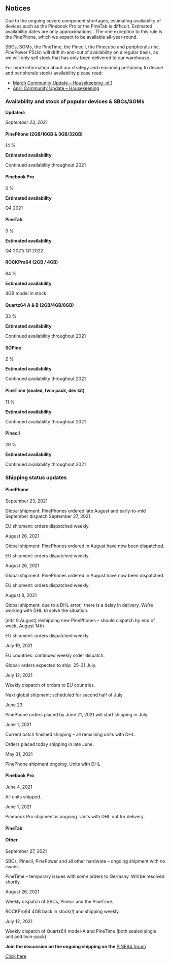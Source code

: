 ## Notices

Due to the ongoing severe component shortages, estimating availability of devices such as the Pinebook Pro or the PineTab is difficult. Estimated availability dates are
only approximations
. The one exception to this rule is the PinePhone, which we expect to be available all-year-round.

SBCs, SOMs, the PineTime, the Pinecil, the Pinecube and peripherals (inc. PinePower PSUs) will drift in-and-out of availability on a regular basis, as we will only sell stock that has only been delivered to our warehouse.

For more information about our strategy and reasoning pertaining to device and peripherals stock/ availability please read:

- [March Community Update – Housekeeping&nbsp; pt.1](https://www.pine64.org/2021/03/15/march-update/)
- [April Community Update – Housekeeping](https://www.pine64.org/2021/04/15/april-update-new-developments/)

### Availability and stock of popular devices &amp; SBCs/SOMs

**Updated:**

*September 23, 2021*

#### PinePhone (2GB/16GB &amp; 3GB/32GB)
14 %

**Estimated availability**

Continued availability throughout 2021

#### Pinebook Pro
0 %

**Estimated availability**

Q4 2021

#### PineTab
0 %

**Estimated availability**

Q4 2021/ Q1 2022

#### ROCKPro64 (2GB / 4GB)
64 %

**Estimated availability**

4GB model
in stock

#### Quartz64 A &amp; B (2GB/4GB/8GB)
33 %

**Estimated availability**

Continued availability throughout 2021

#### SOPine
2 %

**Estimated availability**

Continued availability throughout 2021

#### PineTime (sealed, twin pack, dev kit)
11 %

**Estimated availability**

Continued availability throughout 2021

#### Pinecil
29 %

**Estimated availability**

Continued availability throughout 2021

### **Shipping status updates**

#### PinePhone
September 23, 2021

Global shipment: PinePhones ordered late August and early-to-mid September dispatch September 27, 2021.

EU shipment: orders dispatched weekly.

August 26, 2021

Global shipment: PinePhones ordered in August have now been dispatched.

EU shipment: orders dispatched weekly.

August 26, 2021

Global shipment: PinePhones ordered in August have now been dispatched.

EU shipment: orders dispatched weekly.

August 8, 2021

Global shipment: due to a DHL error,&nbsp; there is a delay in delivery. We’re working with DHL to solve the situation.

[edit 9 August] reshipping new PinePhones – should dispatch by end of week, August 14th

EU shipment: orders dispatched weekly.

July 19, 2021

EU countries: continued weekly order dispatch.

Global: orders expected to ship&nbsp; 25-31 July.

July 12, 2021

Weekly dispatch of orders to EU countries.

Next global shipment: scheduled for second half of July.

June 23

PinePhone orders placed by June 21, 2021 will start shipping in July.

June 1, 2021

Current batch finished shipping – all remaining units with DHL.

Orders placed today shipping in late June.

May 31, 2021

PinePhone shipment ongoing. Units with DHL

#### Pinebook Pro
June 4, 2021

All units shipped.

June 1, 2021

Pinebook Pro shipment is ongoing. Units with DHL out for delivery.

#### PineTab

#### Other
September 27, 2021

SBCs, Pinecil, PinePower and all other hardware – ongoing shipment with no issues.

PineTime – temporary issues with _some_ orders to Germany. Will be resolved shortly.

August 26, 2021

Weekly dispatch of SBCs, Pinecil and the PineTime.

ROCKPro64 4GB back in stock(!) and shipping weekly.

July 12, 2021

Weekly dispatch of Quartz64 model-A and PineTime (both sealed single unit and twin-pack)

**Join the discussion on the ongoing shipping on the**
[PINE64 forum](https://forum.pine64.org/showthread.php?tid=14063)

[Click here](https://forum.pine64.org/showthread.php?tid=14063)
